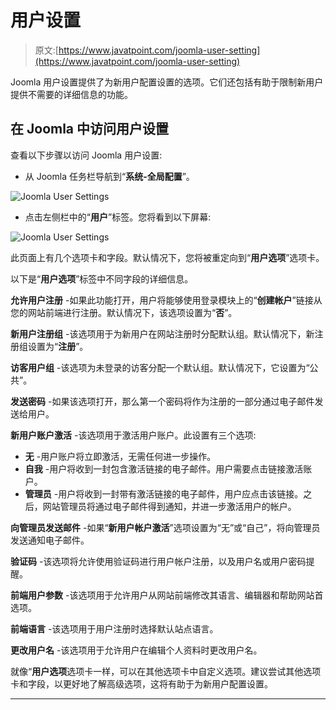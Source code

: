 # 用户设置

> 原文:[https://www.javatpoint.com/joomla-user-setting](https://www.javatpoint.com/joomla-user-setting)

Joomla 用户设置提供了为新用户配置设置的选项。它们还包括有助于限制新用户提供不需要的详细信息的功能。

## 在 Joomla 中访问用户设置

查看以下步骤以访问 Joomla 用户设置:

*   从 Joomla 任务栏导航到“**系统-全局配置**”。

![Joomla User Settings](../Images/9754d044ecc65140f618b892488b78df.png)

*   点击左侧栏中的“**用户**”标签。您将看到以下屏幕:

![Joomla User Settings](../Images/f5e5982c60cc6c34f413575d7cc9fa45.png)

此页面上有几个选项卡和字段。默认情况下，您将被重定向到“**用户选项**”选项卡。

以下是“**用户选项**”标签中不同字段的详细信息。

**允许用户注册** -如果此功能打开，用户将能够使用登录模块上的“**创建帐户**”链接从您的网站前端进行注册。默认情况下，该选项设置为“**否**”。

**新用户注册组** -该选项用于为新用户在网站注册时分配默认组。默认情况下，新注册组设置为“**注册**”。

**访客用户组** -该选项为未登录的访客分配一个默认组。默认情况下，它设置为“公共”。

**发送密码** -如果该选项打开，那么第一个密码将作为注册的一部分通过电子邮件发送给用户。

**新用户账户激活** -该选项用于激活用户账户。此设置有三个选项:

*   **无** -用户账户将立即激活，无需任何进一步操作。
*   **自我** -用户将收到一封包含激活链接的电子邮件。用户需要点击链接激活账户。
*   **管理员** -用户将收到一封带有激活链接的电子邮件，用户应点击该链接。之后，网站管理员将通过电子邮件得到通知，并进一步激活用户的帐户。

**向管理员发送邮件** -如果“**新用户帐户激活**”选项设置为“无”或“自己”，将向管理员发送通知电子邮件。

**验证码** -该选项将允许使用验证码进行用户帐户注册，以及用户名或用户密码提醒。

**前端用户参数** -该选项用于允许用户从网站前端修改其语言、编辑器和帮助网站首选项。

**前端语言** -该选项用于用户注册时选择默认站点语言。

**更改用户名** -该选项用于允许用户在编辑个人资料时更改用户名。

就像“**用户选项**选项卡一样，可以在其他选项卡中自定义选项。建议尝试其他选项卡和字段，以更好地了解高级选项，这将有助于为新用户配置设置。

* * *